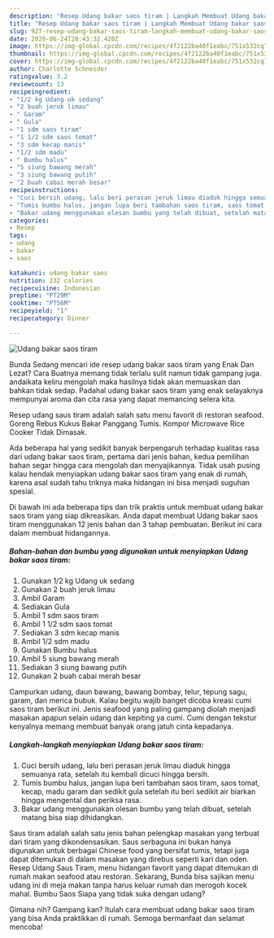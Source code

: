 ```yaml
---
description: "Resep Udang bakar saos tiram | Langkah Membuat Udang bakar saos tiram Yang Mudah Dan Praktis"
title: "Resep Udang bakar saos tiram | Langkah Membuat Udang bakar saos tiram Yang Mudah Dan Praktis"
slug: 927-resep-udang-bakar-saos-tiram-langkah-membuat-udang-bakar-saos-tiram-yang-mudah-dan-praktis
date: 2020-06-24T20:43:32.420Z
image: https://img-global.cpcdn.com/recipes/4f2122ba40f1eabc/751x532cq70/udang-bakar-saos-tiram-foto-resep-utama.jpg
thumbnail: https://img-global.cpcdn.com/recipes/4f2122ba40f1eabc/751x532cq70/udang-bakar-saos-tiram-foto-resep-utama.jpg
cover: https://img-global.cpcdn.com/recipes/4f2122ba40f1eabc/751x532cq70/udang-bakar-saos-tiram-foto-resep-utama.jpg
author: Charlotte Schneider
ratingvalue: 3.2
reviewcount: 13
recipeingredient:
- "1/2 kg Udang uk sedang"
- "2 buah jeruk limau"
- " Garam"
- " Gula"
- "1 sdm saos tiram"
- "1 1/2 sdm saos tomat"
- "3 sdm kecap manis"
- "1/2 sdm madu"
- " Bumbu halus"
- "5 siung bawang merah"
- "3 siung bawang putih"
- "2 buah cabai merah besar"
recipeinstructions:
- "Cuci bersih udang, lalu beri perasan jeruk limau diaduk hingga semuanya rata, setelah itu kembali dicuci hingga bersih."
- "Tumis bumbu halus, jangan lupa beri tambahan saos tiram, saos tomat, kecap, madu garam dan sedikit gula setelah itu beri sedikit air biarkan hingga mengental dan periksa rasa."
- "Bakar udang menggunakan olesan bumbu yang telah dibuat, setelah matang bisa siap dihidangkan."
categories:
- Resep
tags:
- udang
- bakar
- saos

katakunci: udang bakar saos 
nutrition: 232 calories
recipecuisine: Indonesian
preptime: "PT29M"
cooktime: "PT56M"
recipeyield: "1"
recipecategory: Dinner

---
```



![Udang bakar saos tiram](https://img-global.cpcdn.com/recipes/4f2122ba40f1eabc/751x532cq70/udang-bakar-saos-tiram-foto-resep-utama.jpg)

Bunda Sedang mencari ide resep udang bakar saos tiram yang Enak Dan Lezat? Cara Buatnya memang tidak terlalu sulit namun tidak gampang juga. andaikata keliru mengolah maka hasilnya tidak akan memuaskan dan bahkan tidak sedap. Padahal udang bakar saos tiram yang enak selayaknya mempunyai aroma dan cita rasa yang dapat memancing selera kita.

Resep udang saus tiram adalah salah satu menu favorit di restoran seafood. Goreng Rebus Kukus Bakar Panggang Tumis. Kompor Microwave Rice Cooker Tidak Dimasak.

Ada beberapa hal yang sedikit banyak berpengaruh terhadap kualitas rasa dari udang bakar saos tiram, pertama dari jenis bahan, kedua pemilihan bahan segar hingga cara mengolah dan menyajikannya. Tidak usah pusing kalau hendak menyiapkan udang bakar saos tiram yang enak di rumah, karena asal sudah tahu triknya maka hidangan ini bisa menjadi suguhan spesial.


Di bawah ini ada beberapa tips dan trik praktis untuk membuat udang bakar saos tiram yang siap dikreasikan. Anda dapat membuat Udang bakar saos tiram menggunakan 12 jenis bahan dan 3 tahap pembuatan. Berikut ini cara dalam membuat hidangannya.

<!--inarticleads1-->

##### Bahan-bahan dan bumbu yang digunakan untuk menyiapkan Udang bakar saos tiram:

1. Gunakan 1/2 kg Udang uk sedang
1. Gunakan 2 buah jeruk limau
1. Ambil  Garam
1. Sediakan  Gula
1. Ambil 1 sdm saos tiram
1. Ambil 1 1/2 sdm saos tomat
1. Sediakan 3 sdm kecap manis
1. Ambil 1/2 sdm madu
1. Gunakan  Bumbu halus
1. Ambil 5 siung bawang merah
1. Sediakan 3 siung bawang putih
1. Gunakan 2 buah cabai merah besar


Campurkan udang, daun bawang, bawang bombay, telur, tepung sagu, garam, dan merica bubuk. Kalau begitu wajib banget dicoba kreasi cumi saos tiram berikut ini. Jenis seafood yang paling gampang diolah menjadi masakan apapun selain udang dan kepiting ya cumi. Cumi dengan tekstur kenyalnya memang membuat banyak orang jatuh cinta kepadanya. 

<!--inarticleads2-->

##### Langkah-langkah menyiapkan Udang bakar saos tiram:

1. Cuci bersih udang, lalu beri perasan jeruk limau diaduk hingga semuanya rata, setelah itu kembali dicuci hingga bersih.
1. Tumis bumbu halus, jangan lupa beri tambahan saos tiram, saos tomat, kecap, madu garam dan sedikit gula setelah itu beri sedikit air biarkan hingga mengental dan periksa rasa.
1. Bakar udang menggunakan olesan bumbu yang telah dibuat, setelah matang bisa siap dihidangkan.


Saus tiram adalah salah satu jenis bahan pelengkap masakan yang terbuat dari tiram yang dikondensasikan. Saus serbaguna ini bukan hanya digunakan untuk berbagai Chinese food yang bersifat tumis, tetapi juga dapat ditemukan di dalam masakan yang direbus seperti kari dan oden. Resep Udang Saus Tiram, menu hidangan favorit yang dapat ditemukan di rumah makan seafood atau restoran. Sekarang, Bunda bisa sajikan menu udang ini di meja makan tanpa harus keluar rumah dan merogoh kocek mahal. Bumbu Saos  Siapa yang tidak suka dengan udang? 

Gimana nih? Gampang kan? Itulah cara membuat udang bakar saos tiram yang bisa Anda praktikkan di rumah. Semoga bermanfaat dan selamat mencoba!
